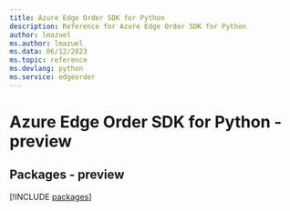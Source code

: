 ```yaml
---
title: Azure Edge Order SDK for Python
description: Reference for Azure Edge Order SDK for Python
author: lmazuel
ms.author: lmazuel
ms.data: 06/12/2023
ms.topic: reference
ms.devlang: python
ms.service: edgeorder
---
```

# Azure Edge Order SDK for Python - preview
## Packages - preview
[!INCLUDE [packages](edge-order-index.md)]